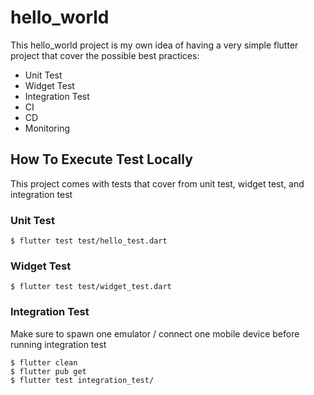 # hello_world

This hello_world project is my own idea of having a very simple flutter project that cover the possible best practices:
- Unit Test
- Widget Test
- Integration Test
- CI
- CD
- Monitoring

## How To Execute Test Locally

This project comes with tests that cover from unit test, widget test, and integration test

### Unit Test

```
$ flutter test test/hello_test.dart
```

### Widget Test

```
$ flutter test test/widget_test.dart
```

### Integration Test
Make sure to spawn one emulator / connect one mobile device before running integration test

```
$ flutter clean
$ flutter pub get
$ flutter test integration_test/
```
